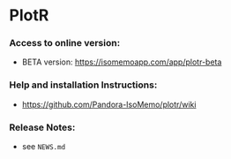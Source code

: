 # PlotR

### Access to online version:
- BETA version: https://isomemoapp.com/app/plotr-beta

### Help and installation Instructions:
- https://github.com/Pandora-IsoMemo/plotr/wiki

### Release Notes:
- see `NEWS.md`

